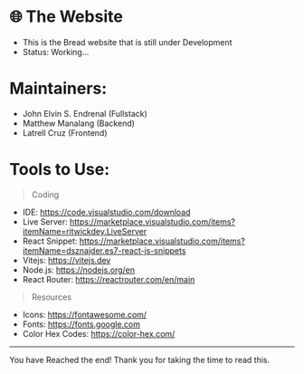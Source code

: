 # 🌐 The Website
- This is the Bread website that is still under Development
- Status: Working...

# Maintainers:
- John Elvin S. Endrenal (Fullstack)
- Matthew Manalang (Backend)
- Latrell Cruz (Frontend)

# Tools to Use: 

> Coding
- IDE: https://code.visualstudio.com/download
- Live Server: https://marketplace.visualstudio.com/items?itemName=ritwickdey.LiveServer
- React Snippet: https://marketplace.visualstudio.com/items?itemName=dsznajder.es7-react-js-snippets
- Vitejs: https://vitejs.dev
- Node.js: https://nodejs.org/en
- React Router: https://reactrouter.com/en/main

> Resources
- Icons: https://fontawesome.com/
- Fonts: https://fonts.google.com
- Color Hex Codes: https://color-hex.com/ 



-----------------------------------------------------------------------------------------------------------------------------------------------------------
You have Reached the end! Thank you for taking the time to read this.